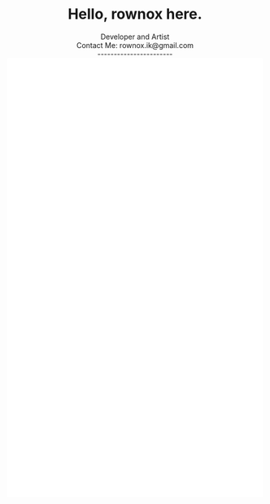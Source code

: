 <h1 align="center">Hello, rownox here.</h1>
<div align="center">
  Developer and Artist<br>
  Contact Me: rownox.ik@gmail.com<br>
  -----------------------<br>
  <img src="/github-metrics.svg"></img>
</div>


